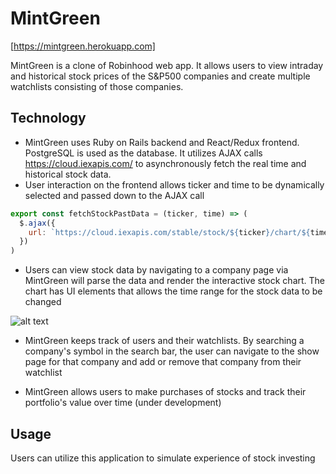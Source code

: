 # MintGreen

[https://mintgreen.herokuapp.com]

MintGreen is a clone of Robinhood web app. It allows users to view intraday and historical stock prices of the S&P500 companies and create multiple watchlists consisting of those companies.

## Technology

* MintGreen uses Ruby on Rails backend and React/Redux frontend. PostgreSQL is used as the database. 
It utilizes AJAX calls https://cloud.iexapis.com/ to asynchronously fetch the real time and historical stock data. 
* User interaction on the frontend allows ticker and time to be dynamically selected and passed down to the AJAX call
```javascript
export const fetchStockPastData = (ticker, time) => (
  $.ajax({
    url: `https://cloud.iexapis.com/stable/stock/${ticker}/chart/${time}?token=${iexApiKey}`
  })
)
```

* Users can view stock data by navigating to a company page via MintGreen will parse the data and render the interactive stock chart. The chart has UI elements that allows the time range for the stock data to be changed

![alt text](https://raw.githubusercontent.com/TSong23/minty_green/master/app/assets/images/mintgreen_chart_example.png)

* MintGreen keeps track of users and their watchlists. By searching a company's symbol in the search bar, the user can navigate to the show page for that company and add or remove that company from their watchlist

* MintGreen allows users to make purchases of stocks and track their portfolio's value over time (under development)


## Usage
Users can utilize this application to simulate experience of stock investing



